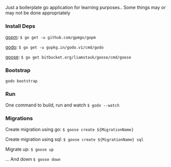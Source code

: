 Just a boilerplate go application for learning purposes.. Some things may or may not be done appropriately

### Install Deps
[gopm](https://github.com/gpmgo/gopm):
`$ go get -u github.com/gpmgo/gopm`

[godo](https://github.com/go-godo/godo):
`$ go get -u gopkg.in/godo.v1/cmd/godo`

[goose](https://bitbucket.org/liamstask/goose):
`$ go get bitbucket.org/liamstask/goose/cmd/goose`

### Bootstrap
`godo bootstrap`

### Run
One command to build, run and watch
`$ godo --watch`

### Migrations
Create migration using go:
`$ goose create ${MigrationName}`

Create migration using sql:
`$ goose create ${MigrationName} sql`

Migrate up:
`$ goose up`

... And down
`$ goose down`
